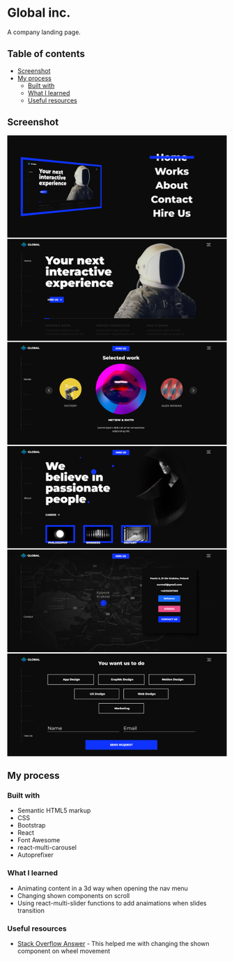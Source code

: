 # Global inc.

A company landing page.

## Table of contents

- [Screenshot](#screenshot)
- [My process](#my-process)
  - [Built with](#built-with)
  - [What I learned](#what-i-learned)
  - [Useful resources](#useful-resources)

## Screenshot

![](./src/assets/screeenshots/nav.png)
![](./src/assets/screeenshots/home.png)
![](./src/assets/screeenshots/works.png)
![](./src/assets/screeenshots/about.png)
![](./src/assets/screeenshots/contact.png)
![](./src/assets/screeenshots/hire-us.png)

## My process

### Built with

- Semantic HTML5 markup
- CSS
- Bootstrap
- React
- Font Awesome
- react-multi-carousel
- Autoprefixer

### What I learned

- Animating content in a 3d way when opening the nav menu
- Changing shown components on scroll
- Using react-multi-slider functions to add anaimations when slides transition
### Useful resources

- [Stack Overflow Answer](https://stackoverflow.com/questions/57833951/change-page-on-every-wheel-event) - This helped me with changing the shown component on wheel movement
